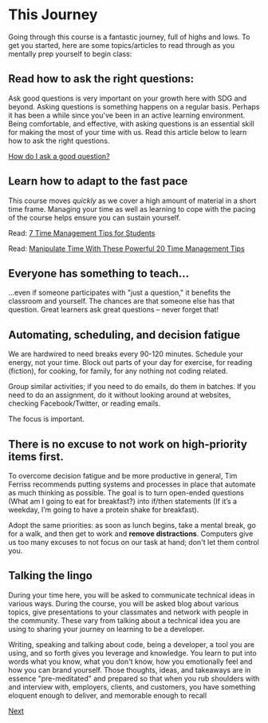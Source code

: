 # This Journey

Going through this course is a fantastic journey, full of highs and lows. To get you started, here are some topics/articles to read through as you mentally prep yourself to begin class:

## Read how to ask the right questions:

Ask good questions is very important on your growth here with SDG and beyond. Asking questions is something happens on a regular basis. Perhaps it has been a while since you've been in an active learning environment. Being comfortable, and effective, with asking questions is an essential skill for making the most of your time with us. Read this article below to learn how to ask the right questions.

[How do I ask a good question?](https://stackoverflow.com/help/how-to-ask)

## Learn how to adapt to the fast pace

This course moves _quickly_ as we cover a high amount of material in a short time frame. Managing your time as well as learning to cope with the pacing of the course helps ensure you can sustain yourself.

Read: [7 Time Management Tips for Students](https://www.topuniversities.com/blog/7-time-management-tips-students)

Read: [Manipulate Time With These Powerful 20 Time Management Tips](https://www.forbes.com/sites/johnrampton/2018/05/01/manipulate-time-with-these-powerful-20-time-management-tips)

## Everyone has something to teach...

...even if someone participates with "just a question," it benefits the classroom and yourself. The chances are that someone else has that question. Great learners ask great questions – never forget that!

## Automating, scheduling, and decision fatigue

We are hardwired to need breaks every 90-120 minutes. Schedule your energy, not your time. Block out parts of your day for exercise, for reading \(fiction\), for cooking, for family, for any nothing not coding related.

Group similar activities; if you need to do emails, do them in batches. If you need to do an assignment, do it without looking around at websites, checking Facebook/Twitter, or reading emails.

The focus is important.

## There is no excuse to not work on high-priority items first.

To overcome decision fatigue and be more productive in general, Tim Ferriss recommends putting systems and processes in place that automate as much thinking as possible. The goal is to turn open-ended questions \(What am I going to eat for breakfast?\) into if/then statements \(If it’s a weekday, I’m going to have a protein shake for breakfast\).

Adopt the same priorities: as soon as lunch begins, take a mental break, go for a walk, and then get to work and **remove distractions**. Computers give us too many excuses to not focus on our task at hand; don't let them control you.

## Talking the lingo

During your time here, you will be asked to communicate technical ideas in various ways. During the course, you will be asked blog about various topics, give presentations to your classmates and network with people in the community. These vary from talking about a technical idea you are using to sharing your journey on learning to be a developer.

Writing, speaking and talking about code, being a developer, a tool you are using, and so forth gives you leverage and knowledge. You learn to put into words what you know, what you don't know, how you emotionally feel and how you can brand yourself. Those thoughts, ideas, and takeaways are in essence "pre-meditated" and prepared so that when you rub shoulders with and interview with, employers, clients, and customers, you have something eloquent enough to deliver, and memorable enough to recall

[Next](/handbook/prework/05-career-paths)
